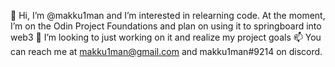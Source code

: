 👋 Hi, I’m @makku1man and I’m interested in relearning code. At the moment, I’m on the Odin Project Foundations and plan on using it to springboard into web3 💞️ I’m looking to just working on it and realize my project goals 📫 You can reach me at makku1man@gmail.com and makku1man#9214 on discord.
